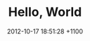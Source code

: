 ---
layout: post
post_id: 1
title: Hello, World
permalink: hello-world.html
comments: false
published: true
date: 2012-10-17 18:51:28 +1100
description: 
---
